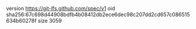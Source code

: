 version https://git-lfs.github.com/spec/v1
oid sha256:67c698d44908bdfb4b08412db2ece6dec98c207dd2cd657c086515634b60278f
size 3059
